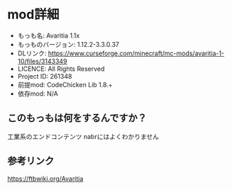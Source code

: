 # mod詳細

- もっも名: Avaritia 1.1x
- もっものバージョン:  1.12.2-3.3.0.37
- DLリンク: https://www.curseforge.com/minecraft/mc-mods/avaritia-1-10/files/3143349
- LICENCE: All Rights Reserved
- Project ID: 261348
- 前提mod: CodeChicken Lib 1.8.+
- 依存mod: N/A

## このもっもは何をするんですか？
工業系のエンドコンテンツ nabrにはよくわかりません

## 参考リンク
https://ftbwiki.org/Avaritia